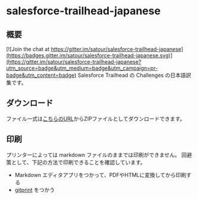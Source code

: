 # salesforce-trailhead-japanese
## 概要

[![Join the chat at https://gitter.im/satour/salesforce-trailhead-japanese](https://badges.gitter.im/satour/salesforce-trailhead-japanese.svg)](https://gitter.im/satour/salesforce-trailhead-japanese?utm_source=badge&utm_medium=badge&utm_campaign=pr-badge&utm_content=badge)
Salesforce Trailhead の Challenges の日本語訳集です。

## ダウンロード
ファイル一式は[こちらのURL](https://github.com/satour/salesforce-trailhead-japanese/archive/master.zip)からZIPファイルとしてダウンロードできます。

## 印刷
プリンターによっては markdown ファイルのままでは印刷ができません。
回避策として、下記の方法で印刷できることを確認しています。
- Markdown エディタアプリをつかって、PDFやHTMLに変換してから印刷する
- [gitprint](https://gitprint.com) をつかう
